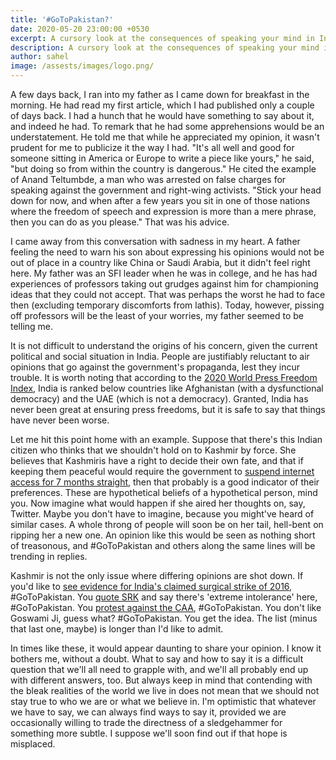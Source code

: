 ```yaml
---
title: '#GoToPakistan?'
date: 2020-05-20 23:00:00 +0530
excerpt: A cursory look at the consequences of speaking your mind in India. Sequel to the first article.
description: A cursory look at the consequences of speaking your mind in India.
author: sahel
image: /assests/images/logo.png/
---
```


A few days back, I ran into my father as I came down for breakfast in the morning. He had read my first article, which I had published only a couple of days back. I had a hunch that he would have something to say about it, and indeed he had. To remark that he had some apprehensions would be an understatement. He told me that while he appreciated my opinion, it wasn't prudent for me to publicize it the way I had. "It's all well and good for someone sitting in America or Europe to write a piece like yours," he said, "but doing so from within the country is dangerous." He cited the example of Anand Teltumbde, a man who was arrested on false charges for speaking against the government and right-wing activists. "Stick your head down for now, and when after a few years you sit in one of those nations where the freedom of speech and expression is more than a mere phrase, then you can do as you please." That was his advice.

I came away from this conversation with sadness in my heart. A father feeling the need to warn his son about expressing his opinions would not be out of place in a country like China or Saudi Arabia, but it didn't feel right here. My father was an SFI leader when he was in college, and he has had experiences of professors taking out grudges against him for championing ideas that they could not accept. That was perhaps the worst he had to face then (excluding temporary discomforts from lathis). Today, however, pissing off professors will be the least of your worries, my father seemed to be telling me.

It is not difficult to understand the origins of his concern, given the current political and social situation in India. People are justifiably reluctant to air opinions that go against the government's propaganda, lest they incur trouble. It is worth noting that according to the <a target="_blank" href="https://rsf.org/en/ranking">2020 World Press Freedom Index</a>, India is ranked below countries like Afghanistan (with a dysfunctional democracy) and the UAE (which is not a democracy). Granted, India has never been great at ensuring press freedoms, but it is safe to say that things have never been worse.

Let me hit this point home with an example. Suppose that there's this Indian citizen who thinks that we shouldn't hold on to Kashmir by force. She believes that Kashmiris have a right to decide their own fate, and that if keeping them peaceful would require the government to <a target="_blank" href="https://www.accessnow.org/after-a-partial-restoration-of-internet-access-in-jammu-kashmir-access-now-urges-full-access/">suspend internet access for 7 months straight</a>, then that probably is a good indicator of their preferences. These are hypothetical beliefs of a hypothetical person, mind you. Now imagine what would happen if she aired her thoughts on, say, Twitter. Maybe you don't have to imagine, because you might've heard of similar cases. A whole throng of people will soon be on her tail, hell-bent on ripping her a new one. An opinion like this would be seen as nothing short of treasonous, and #GoToPakistan and others along the same lines will be trending in replies.

Kashmir is not the only issue where differing opinions are shot down. If you'd like to <a target="_blank" href="https://economictimes.indiatimes.com/news/politics-and-nation/leaders-demanding-proof-of-surgical-strike-should-get-pak-citizenship-says-uma-bharti/articleshow/54676987.cms?from=mdr">see evidence for India's claimed surgical strike of 2016</a>, #GoToPakistan. You <a target="_blank" href="https://www.thehindu.com/news/national/yogi-adityanath-attacks-shah-rukh-khan-compares-him-with-hafiz-saeed/article7841809.ece">quote SRK</a> and say there's 'extreme intolerance' here, #GoToPakistan. You <a target="_blank" href="https://www.altnews.in/no-anti-caa-protesters-did-not-chant-pakistan-zindabad-in-lucknow-rally/">protest against the CAA</a>, #GoToPakistan. You don't like Goswami Ji, guess what? #GoToPakistan. You get the idea. The list (minus that last one, maybe) is longer than I'd like to admit.

In times like these, it would appear daunting to share your opinion. I know it bothers me, without a doubt. What to say and how to say it is a difficult question that we'll all need to grapple with, and we'll all probably end up with different answers, too. But always keep in mind that contending with the bleak realities of the world we live in does not mean that we should not stay true to who we are or what we believe in. I'm optimistic that whatever we have to say, we can always find ways to say it, provided we are occasionally willing to trade the directness of a sledgehammer for something more subtle. I suppose we'll soon find out if that hope is misplaced.